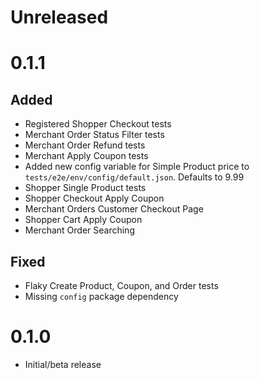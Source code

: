 # Unreleased

# 0.1.1

## Added

- Registered Shopper Checkout tests
- Merchant Order Status Filter tests
- Merchant Order Refund tests
- Merchant Apply Coupon tests
- Added new config variable for Simple Product price to `tests/e2e/env/config/default.json`. Defaults to 9.99
- Shopper Single Product tests
- Shopper Checkout Apply Coupon
- Merchant Orders Customer Checkout Page
- Shopper Cart Apply Coupon
- Merchant Order Searching

## Fixed

- Flaky Create Product, Coupon, and Order tests
- Missing `config` package dependency

# 0.1.0

- Initial/beta release
